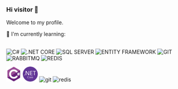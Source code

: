 ### Hi visitor 👋
Welcome to my profile.

:page_with_curl: I'm currently learning:
<br><br>
	
![C#](https://img.shields.io/badge/C%23-239120?style=for-the-badge&logo=c-sharp&logoColor=white)
![.NET CORE](https://img.shields.io/badge/.NETCORE-5C2D91?style=for-the-badge&logo=.net&logoColor=white)
![SQL SERVER](https://img.shields.io/badge/Microsoft_SQL_Server-CC2927?style=for-the-badge&logo=microsoft-sql-server&logoColor=white)
![ENTITY FRAMEWORK](https://img.shields.io/badge/EntityFramework-59666C?style=for-the-badge&logo=EntityFramework&logoColor=white)
![GIT](https://img.shields.io/badge/GIT-E44C30?style=for-the-badge&logo=git&logoColor=white)
![RABBITMQ](https://img.shields.io/badge/rabbitmq-%23FF6600.svg?&style=for-the-badge&logo=rabbitmq&logoColor=white)
![REDIS](https://img.shields.io/badge/redis-%23DD0031.svg?&style=for-the-badge&logo=redis&logoColor=white)

<a> <img src="https://raw.githubusercontent.com/devicons/devicon/master/icons/csharp/csharp-original.svg" alt="csharp" width="40" height="40"/> </a>
<a> <img src="https://raw.githubusercontent.com/devicons/devicon/master/icons/dotnetcore/dotnetcore-original.svg" alt="dotnetcore" width="40" height="40"/> </a>
<a> <img src="https://cdn.jsdelivr.net/gh/devicons/devicon/icons/git/git-original.svg" alt="git" width="40" height="40"/> </a>
<a> <img src="https://cdn.jsdelivr.net/gh/devicons/devicon/icons/redis/redis-original-wordmark.svg" alt="redis" width="40" height="40"/> </a>

<!--
**vedatdikgoz/vedatdikgoz** is a ✨ _special_ ✨ repository because its `README.md` (this file) appears on your GitHub profile.

Here are some ideas to get you started:

- 🔭 I’m currently working on ...
- 🌱 I’m currently learning ...
- 👯 I’m looking to collaborate on ...
- 🤔 I’m looking for help with ...
- 💬 Ask me about ...
- 📫 How to reach me: ...
- 😄 Pronouns: ...
- ⚡ Fun fact: ...
-->
